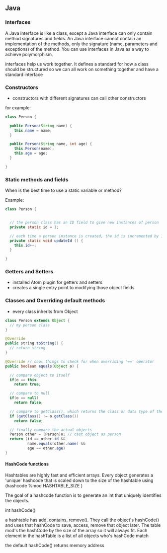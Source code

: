 ## Java

### Interfaces

A Java interface is like a class, except a Java interface can only contain method signatures and fields. An Java interface cannot contain an implementation of the methods, only the signature (name, parameters and exceptions) of the method. You can use interfaces in Java as a way to achieve polymorphism.

interfaces help us work together.  It defines a standard for how a class should be structured
so we can all work on something together and have a standard interface

### Constructors

- constructors with different signatures can call other constructors

for example:
```java
class Person {

  public Person(String name) {
    this.name = name;
  }

  public Person(String name, int age) {
    this.Person(name);
    this.age = age;
  }

}

```

### Static methods and fields

When is the best time to use a static variable or method?

Example:

```java
class Person {


  // the person class has an ID field to give new instances of person
  private static id = 1;

  // each time a person instance is created, the id is incremented by 1
  private static void updateId () {
    this.id++;
  }

}
```

### Getters and Setters

- installed Atom plugin for getters and setters
- creates a single entry point to modifying those object fields

### Classes and Overriding default methods

- every class inherits from Object
```java
class Person extends Object {
  // my person class
}
```

```java
@Override
public string toString() {
  // return string
}

@Override // cool things to check for when overriding '==' operator
public boolean equals(Object o) {

  // compare object to itself
  if(o == this
    return true;

  // compare to null
  if(o == null)
    return false;

  // compare to getClass(), which returns the class or data type of the object
  if (getClass() != o.getClass())
    return false;

  // finally compare the actual objects
  Person other = (Person)o; // cast object as person
  return (id == other.id &&
          name.equals(other.name) &&
          age == other.age)
}
```

#### HashCode functions

Hashtables are highly fast and efficient arrays.  Every object generates a 'unique' hashcode
that is scaled down to the size of the hashtable using (hashcode %mod HASHTABLE_SIZE )

The goal of a hashcode function is to generate an int that uniquely identifies
the objects.

int hashCode()

a hashtable has add, contains, remove().  They call the object's hashCode() and uses that hashCode to save, access, remove
that object later.  The table mod's the hashCode by the size of the array so it will always fit.  Each element in the hashTable
is a list of all objects who's hashCode match

the default hashCode() returns memory address

